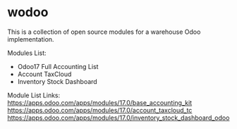 # wodoo
This is a collection of open source modules for a warehouse Odoo implementation. 

Modules List:
- Odoo17 Full Accounting List
- Account TaxCloud
- Inventory Stock Dashboard

Module List Links:
https://apps.odoo.com/apps/modules/17.0/base_accounting_kit
https://apps.odoo.com/apps/modules/17.0/account_taxcloud_tc
https://apps.odoo.com/apps/modules/17.0/inventory_stock_dashboard_odoo